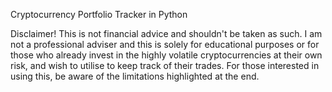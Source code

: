 Cryptocurrency Portfolio Tracker in Python

Disclaimer!
This is not financial advice and shouldn't be taken as such. I am not a professional adviser and this is solely for educational purposes or for those who already invest in the highly volatile cryptocurrencies at their own risk, and wish to utilise to keep track of their trades. For those interested in using this, be aware of the limitations highlighted at the end. 

